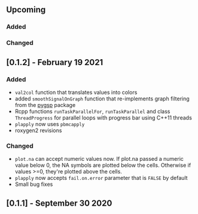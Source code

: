 ## Upcoming

### Added

### Changed

## [0.1.2] - February 19 2021

### Added

- `val2col` function that translates values into colors
- added `smoothSignalOnGraph` function that re-implements graph filtering from the [pygsp](https://github.com/epfl-lts2/pygsp/) package
- Rcpp functions `runTaskParallelFor`, `runTaskParallel` and class `ThreadProgress` for parallel loops with progress bar using C++11 threads
- `plapply` now uses `pbmcapply`
- roxygen2 revisions

### Changed

- `plot.na` can accept numeric values now. If plot.na passed a numeric value below 0, the NA symbols are plotted below the cells. Otherwise if values >=0, they're plotted above the cells.
- `plapply` now accepts `fail.on.error` parameter that is `FALSE` by default
- Small bug fixes

## [0.1.1] - September 30 2020
